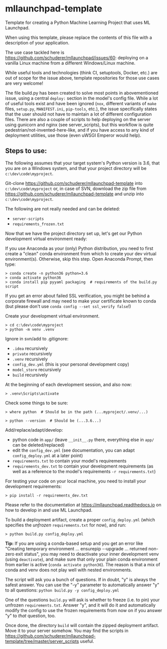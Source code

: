 # mllaunchpad-template
Template for creating a Python Machine Learning Project that uses ML Launchpad.

When using this template, please replace the contents of this file with a description of your application.

The use case tackled here is https://github.com/schuderer/mllaunchpad/issues/60: deploying on a vanilla Linux machine from a different Windows/Linux machine.

While useful tools and technologies (think CI, setuptools, Docker, etc.) are out of scope for the issue above, template repositories for those use cases are very welcome!

The file build.py has been created to solve most points in abovementioned issue, using a central `deploy:` section in the model's config file. While a lot of useful tools exist and have been ignored (`nox`, different variants of `make` files, `setup.py`, `MANIFEST.ini`, `pip-tools`, etc.), the issue specifically states that the user should not have to maintain a lot of different configuration files. There are also a couple of scripts to help deploying on the server using gunicorn and nginx (see server_scripts), but this workflow is quite pedestrian/not-invented-here-like, and if you have access to any kind of deployment utilities, use those (even uWSGI Emperor would help).

## Steps to use:

The following assumes that your target system's Python version is 3.6, that you are on a Windows system, and that your project directory will be `c:\dev\code\myproject`.

Git-clone https://github.com/schuderer/mllaunchpad-template into `c:\dev\code\myproject` or, in case of SVN, download the zip file from https://github.com/schuderer/mllaunchpad-template and unzip into `c:\dev\code\myproject`.

The following are not really needed and can be deleted:
 - `server-scripts `
 - `requirements_frozen.txt`

Now that we have the project directory set up, let's get our Python development virtual environment ready:

If you use Anaconda as your (only) Python distribution, you need to first create a "clean" conda environment from which to create your dev virtual environment(s). Otherwise, skip this step. Open Anaconda Prompt, then type:

```console
> conda create -n python36 python=3.6
> conda activate python36
> conda install pip pyyaml packaging  # requirements of the build.py script
```

If you get an error about failed SSL verification, you might be behind a corporate firewall and may need to make your certificate known to conda (but please don't use `conda config --set ssl_verify false`!)

Create your development virtual environment.

```console
> cd c:\dev\code\myproject
> python -m venv .venv
```

Ignore in svn/add to .gitignore:
 - `.idea` recursively
 - `private` recursively
 - `.venv` recursively
 - `config_dev.yml` (this is your personal development copy)
 - `model_store` recursively
 - `build` recursively

At the beginning of each development session, and also now:

```console
> .venv\Scripts\activate
```

Check some things to be sure:

```console
> where python  # Should be in the path (...myproject/.venv/...)
```

```console
> python --version  # Should be (...3.6...)
```

Add/replace/adapt/develop:
 - python code in `app/` (leave `__init__.py` there, everything else in `app/` can be deleted/replaced)
 - edit the `config_dev.yml` (see documentation, you can adapt `config_deploy.yml` at a later point)
 - `requirements.txt` to contain your model's requirements
 - `requirements_dev.txt` to contain your development requirements (as well as a reference to the model's requirements `-r requirements.txt`)

For testing your code on your local machine, you need to install your development requirements:

```console
> pip install -r requirements_dev.txt
```

Please refer to the documentation at https://mllaunchpad.readthedocs.io on how to develop in and use ML Launchpad.

To build a deployment artifact, create a proper `config_deploy.yml` (which specifies the *unfrozen* `requirements.txt` for now), and run:

```console
> python build.py config_deploy.yml
```

**Tip:** If you are using a conda-based setup and you get an error like "Creating temporary environment ... ensurepip --upgrade ... returned non-zero exit status", you may need to deactivate your inner development venv (using `deactivate`), and make sure that only your plain conda environment from earlier is active (`conda activate python36`). The reason is that a mix of conda and venv does not play well with nested environments.

The script will ask you a bunch of questions. If in doubt, "y" is always the safest answer. You can use the "-y" parameter to automatically answer "y" to all questions: `python build.py -y config_deploy.yml`

One of the questions `build.py` will ask is whether to freeze (i.e. to pin) your unfrozen `requirements.txt`. Answer "y", and it will do it and automatically modify the config to use the frozen requirements from now on if you answer "y" to *that* question, too.

Once done, the directory `build` will contain the zipped deployment artifact. Move it to your server somehow. You may find the scripts in https://github.com/schuderer/mllaunchpad-template/tree/master/server_scripts useful.

